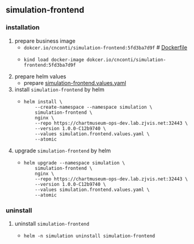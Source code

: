 ## simulation-frontend

### installation
1. prepare business image
    * `dokcer.io/cnconti/simulation-frontend:5fd3ba7d9f` # [Dockerfile](resources/simulation-frontend.business.md)
    * ```shell
      kind load docker-image dokcer.io/cnconti/simulation-frontend:5fd3ba7d9f
      ```
2. prepare helm values 
    * prepare [simulation-frontend.values.yaml](resources/simulation-frontend.values.yaml.md)
3. install `simulation-frontend` by helm
    * ```shell
      helm install \
          --create-namespace --namespace simulation \
          simulation-frontend \
          nginx \
          --repo https://chartmuseum-ops-dev.lab.zjvis.net:32443 \
          --version 1.0.0-C12b9740 \
          --values simulation.frontend.values.yaml \
          --atomic
      ```
4. upgrade `simulation-frontend` by helm
    * ```shell
      helm upgrade --namespace simulation \
          simulation-frontend \
          nginx \
          --repo https://chartmuseum-ops-dev.lab.zjvis.net:32443 \
          --version 1.0.0-C12b9740 \
          --values simulation.frontend.values.yaml \
          --atomic
      ```
    
### uninstall
1. uninstall `simulation-frontend`
    * ```shell
      helm -n simulation uninstall simulation-frontend
      ```